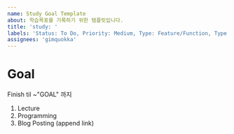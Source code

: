 ```yaml
---
name: Study Goal Template
about: 학습목표를 기록하기 위한 템플릿입니다.
title: 'study: '
labels: 'Status: To Do, Priority: Medium, Type: Feature/Function, Type: Feature/UI'
assignees: 'gimquokka'
---
```


# Goal

Finish til ~"GOAL" 까지

1. Lecture
2. Programming
3. Blog Posting (append link)

